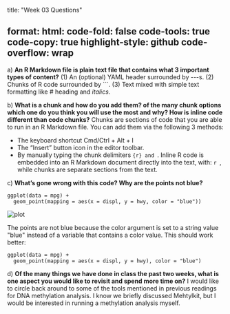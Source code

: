 title: "Week 03 Questions"

format:
  html:
    code-fold: false
    code-tools: true
    code-copy: true
    highlight-style: github
    code-overflow: wrap
---

a)  **An R Markdown file is plain text file that contains what 3 important types of content?**
(1) An (optional) YAML header surrounded by ---s.
(2) Chunks of R code surrounded by ```.
(3) Text mixed with simple text formatting like # heading and _italics_.

b)  **What is a chunk and how do you add them? of the many chunk options which one do you think you will use the most and why? How is inline code different than code chunks?**
Chunks are sections of code that you are able to run in an R Markdown file. You can add them via the following 3 methods:
* The keyboard shortcut Cmd/Ctrl + Alt + I
* The “Insert” button icon in the editor toolbar.
* By manually typing the chunk delimiters ```{r} and ```.
Inline R code is embedded into an R Markdown document directly into the text, with: `r `, while chunks are separate sections from the text.

c)  **What’s gone wrong with this code? Why are the points not blue?**

```
ggplot(data = mpg) + 
  geom_point(mapping = aes(x = displ, y = hwy, color = "blue"))
```

![plot](https://d33wubrfki0l68.cloudfront.net/fda836ccf904bda73f021f4802803bc134145ffa/0c9a7/visualize_files/figure-html/unnamed-chunk-11-1.png)

The points are not blue because the color argument is set to a string value "blue" instead of a variable that contains a color value. This should work better:

```
ggplot(data = mpg) + 
  geom_point(mapping = aes(x = displ, y = hwy), color = "blue")
```

d)  **Of the many things we have done in class the past two weeks, what is one aspect you would like to revisit and spend more time on?**
I would like to circle back around to some of the tools mentioned in previous readings for DNA methylation analysis. I know we briefly discussed Mehtylkit, but I would be interested in running a methylation analysis myself.

